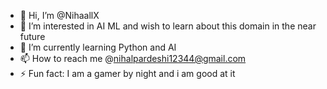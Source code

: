 - 👋 Hi, I’m @NihaallX
- 👀 I’m interested in AI ML and wish to learn about this domain in the near future
- 🌱 I’m currently learning Python and AI
- 📫 How to reach me @nihalpardeshi12344@gmail.com
- ⚡ Fun fact: I am a gamer by night and i am good at it 

